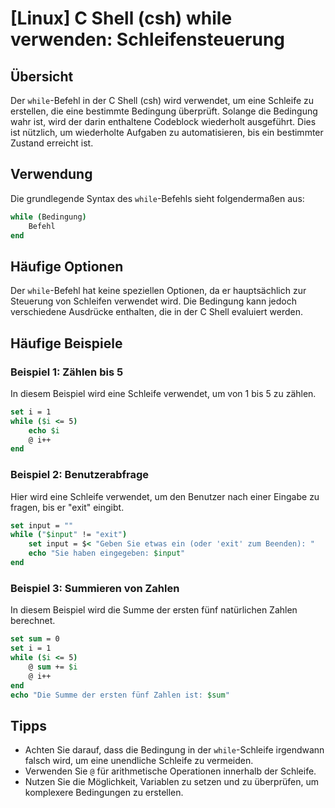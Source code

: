 # [Linux] C Shell (csh) while verwenden: Schleifensteuerung

## Übersicht
Der `while`-Befehl in der C Shell (csh) wird verwendet, um eine Schleife zu erstellen, die eine bestimmte Bedingung überprüft. Solange die Bedingung wahr ist, wird der darin enthaltene Codeblock wiederholt ausgeführt. Dies ist nützlich, um wiederholte Aufgaben zu automatisieren, bis ein bestimmter Zustand erreicht ist.

## Verwendung
Die grundlegende Syntax des `while`-Befehls sieht folgendermaßen aus:

```csh
while (Bedingung)
    Befehl
end
```

## Häufige Optionen
Der `while`-Befehl hat keine speziellen Optionen, da er hauptsächlich zur Steuerung von Schleifen verwendet wird. Die Bedingung kann jedoch verschiedene Ausdrücke enthalten, die in der C Shell evaluiert werden.

## Häufige Beispiele

### Beispiel 1: Zählen bis 5
In diesem Beispiel wird eine Schleife verwendet, um von 1 bis 5 zu zählen.

```csh
set i = 1
while ($i <= 5)
    echo $i
    @ i++
end
```

### Beispiel 2: Benutzerabfrage
Hier wird eine Schleife verwendet, um den Benutzer nach einer Eingabe zu fragen, bis er "exit" eingibt.

```csh
set input = ""
while ("$input" != "exit")
    set input = $< "Geben Sie etwas ein (oder 'exit' zum Beenden): "
    echo "Sie haben eingegeben: $input"
end
```

### Beispiel 3: Summieren von Zahlen
In diesem Beispiel wird die Summe der ersten fünf natürlichen Zahlen berechnet.

```csh
set sum = 0
set i = 1
while ($i <= 5)
    @ sum += $i
    @ i++
end
echo "Die Summe der ersten fünf Zahlen ist: $sum"
```

## Tipps
- Achten Sie darauf, dass die Bedingung in der `while`-Schleife irgendwann falsch wird, um eine unendliche Schleife zu vermeiden.
- Verwenden Sie `@` für arithmetische Operationen innerhalb der Schleife.
- Nutzen Sie die Möglichkeit, Variablen zu setzen und zu überprüfen, um komplexere Bedingungen zu erstellen.